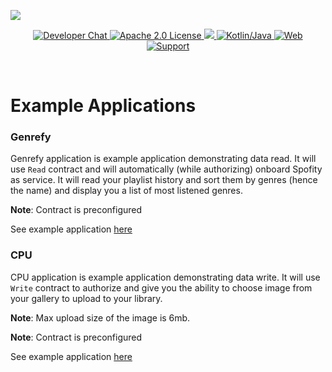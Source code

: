 ![](https://securedownloads.digi.me/partners/digime/SDKReadmeBanner.png)

<p align="center">
    <a href="https://developers.digi.me/slack/join">
        <img src="https://img.shields.io/badge/chat-slack-blueviolet.svg" alt="Developer Chat">
    </a>
    <a href="../../LICENSE">
        <img src="https://img.shields.io/badge/license-apache 2.0-blue.svg" alt="Apache 2.0 License">
    </a>
    <a href="#">
    	<img src="https://img.shields.io/badge/build-passing-brightgreen.svg">
    </a>
    <a href="https://kotlinlang.org">
        <img src="https://img.shields.io/badge/language-kotlin/java-ff69b4.svg" alt="Kotlin/Java">
    </a>
    <a href="https://developers.digi.me">
        <img src="https://img.shields.io/badge/web-digi.me-red.svg" alt="Web">
    </a>
    <a href="https://digime.freshdesk.com/support/home">
        <img src="https://img.shields.io/badge/support-freshdesk-721744.svg" alt="Support">
    </a>
</p>

<br>

# Example Applications

### Genrefy

Genrefy application is example application demonstrating data read. It will use `Read` contract and will automatically (while authorizing) onboard Spofity as service. It will read your playlist history and sort them by genres (hence the name) and display you a list of most listened genres.

**Note**: Contract is preconfigured

See example application [here](https://github.com/digime/digime-sdk-android/tree/master/examples/ongoing)

### CPU

CPU application is example application demonstrating data write. It will use `Write` contract to authorize and give you the ability to choose image from your gallery to upload to your library.

**Note**: Max upload size of the image is 6mb.

**Note**: Contract is preconfigured

See example application [here](https://github.com/digime/digime-sdk-android/tree/master/examples/ongoingpostbox)

